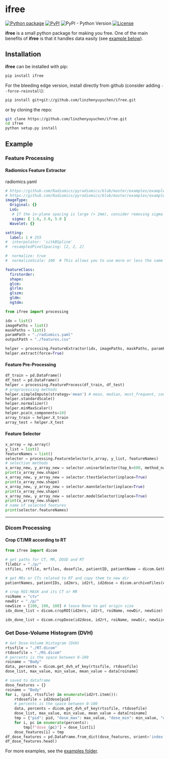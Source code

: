 # ifree 

[![Python package](https://img.shields.io/badge/Python-ifree-orange)](https://github.com/linzhenyuyuchen/ifree/actions)
[![PyPI](https://img.shields.io/pypi/v/ifree)](https://pypi.org/project/ifree/)
![PyPI - Python Version](https://img.shields.io/pypi/pyversions/ifree.svg)
[![License](https://img.shields.io/pypi/l/ifree)](https://github.com/linzhenyuyuchen/ifree/blob/master/LICENSE)

**ifree** is a small python package for making you free.
One of the main benefits of **ifree** is that it handles data easily (see [example below](#example)).


## Installation

**ifree** can be installed with pip:

```bash
pip install ifree
```
For the bleeding edge version, install directly from github (consider adding `--force-reinstall`):
```bash
pip install git+git://github.com/linzhenyuyuchen/ifree.git
```
or by cloning the repo:
```bash
git clone https://github.com/linzhenyuyuchen/ifree.git
cd ifree
python setup.py install
```

## Example

### Feature Processing

#### Radiomics Feature Extractor

radiomics.yaml

```yaml
# https://github.com/Radiomics/pyradiomics/blob/master/examples/exampleSettings/exampleMR_NoResampling.yaml
# https://github.com/Radiomics/pyradiomics/blob/master/examples/exampleSettings/MR_2D_extraction.yaml
imageType:
  Original: {}
  LoG:
   # If the in-plane spacing is large (> 2mm), consider removing sigma value 1.
   sigma: [ 1.0, 3.0, 5.0 ]
  Wavelet: {}

setting:
  label: 1 # 255
#  interpolator: 'sitkBSpline'
#  resampledPixelSpacing: [2, 2, 2]

#  normalize: true
#  normalizeScale: 100  # This allows you to use more or less the same bin width.

featureClass:
  firstorder:
  shape:
  glcm:
  glrlm:
  glszm:
  gldm:
  ngtdm:
```

```python
from ifree import processing

idx = list()
imagePaths = list()
maskPaths = list()
paramPath = "./radiomics.yaml"
outputPath = "./features.csv"

helper = processing.FeatureExtractor(idx, imagePaths, maskPaths, paramPath, outputPath)
helper.extract(force=True)

```

#### Feature Pre-Processing

```python
df_train = pd.DataFrame()
df_test = pd.DataFrame()
helper = processing.FeatureProcess(df_train, df_test)
# preprocessing methods
helper.simpleImpute(strategy='mean') # mean, median, most_frequent, constant
helper.standardScale()
helper.normalizer()
helper.minMaxScaler()
helper.pca(n_components=10)
array_train = helper.X_train
array_test = helper.X_test
```


#### Feature Selector

```python
x_array = np.array()
y_list = list()
featureNames = list()
selector = processing.FeatureSelector(x_array, y_list, featureNames)
# selection methods
x_array_new, y_array_new = selector.univarSelector(top_k=600, method_name="f_classif", inplace=True)
print(x_array_new.shape)
x_array_new, y_array_new = selector.ttestSelector(inplace=True)
print(x_array_new.shape)
x_array_new, y_array_new = selector.mannSelector(inplace=True)
print(x_array_new.shape)
x_array_new, y_array_new = selector.modelSelector(inplace=True)
print(x_array_new.shape)
# name of selected features 
print(selector.featureNames)
```

---

### Dicom Processing

#### Crop CT/MR according to RT

```python
from ifree import dicom

# get paths for CT, MR, DOSE and RT
fileDir = "./p/"
ctfiles, rtfile, mrfiles, dosefile, patientID, patientName = dicom.GetFilePath(fileDir)

# get MRs or CTs related to RT and copy them to new dir
patientNames, patientIDs, id2mrs, id2rt, id2dose = dicom.archiveFiles(old_Dir, new_Dir, copyed=True)

# crop ROI-MASK and its CT or MR
roiName = "ctv"
newDir = "./p/"
newSize = [100, 100, 100] # leave None to get origin size
idx_done_list = dicom.cropROI(id2mrs, id2rt, roiName, newDir, newSize)

idx_done_list = dicom.cropDose(id2dose, id2rt, roiName, newDir, newSize)
```

### Get Dose-Volume Histogram (DVH)

```python
# Get Dose-Volume Histogram (DVH)
rtssfile = "./RT.dicom"
rtdosefile = "./RS.dicom"
# percents is the space between 0-100
roiname = "Body"
data, percents = dicom.get_dvh_of_key(rtssfile, rtdosefile)
dose_list, max_value, min_value, mean_value = data[roiname]

# saved to dataframe
dose_features = {}
roiname = "Body"
for i, (pid, rtssfile) in enumerate(id2rt.item()):
    rtdosefile = id2dose[pid]
    # percents is the space between 0-100
    data, percents = dicom.get_dvh_of_key(rtssfile, rtdosefile)
    dose_list, max_value, min_value, mean_value = data[roiname]
    tmp = {"pid": pid, "dose_max": max_value, "dose_min": min_value, "dose_mean": mean_value,}
    for i, pc in enumerate(percents):
        tmp[f"dose_{pc}"] = dose_list[i]
    dose_features[i] = tmp
df_dose_features = pd.DataFrame.from_dict(dose_features, orient='index')
df_dose_features.head()
```


For more examples, see the [examples folder](https://github.com/linzhenyuyuchen/ifree/tree/master/examples).
